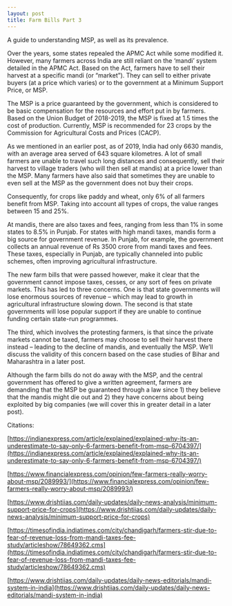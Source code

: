 ```yaml
---
layout: post
title: Farm Bills Part 3 
---
```


A guide to understanding MSP, as well as its prevalence.

  

Over the years, some states repealed the APMC Act while some modified it. However, many farmers across India are still reliant on the ‘mandi’ system detailed in the APMC Act. Based on the Act, farmers have to sell their harvest at a specific mandi (or “market”). They can sell to either private buyers (at a price which varies) or to the government at a Minimum Support Price, or MSP.

  

The MSP is a price guaranteed by the government, which is considered to be basic compensation for the resources and effort put in by farmers. Based on the Union Budget of 2018-2019, the MSP is fixed at 1.5 times the cost of production. Currently, MSP is recommended for 23 crops by the Commission for Agricultural Costs and Prices (CACP).

  

As we mentioned in an earlier post, as of 2019, India had only 6630 mandis, with an average area served of 643 square kilometres. A lot of small farmers are unable to travel such long distances and consequently, sell their harvest to village traders (who will then sell at mandis) at a price lower than the MSP. Many farmers have also said that sometimes they are unable to even sell at the MSP as the government does not buy their crops.

  

Consequently, for crops like paddy and wheat, only 6% of all farmers benefit from MSP. Taking into account all types of crops, the value ranges between 15 and 25%.

  

At mandis, there are also taxes and fees, ranging from less than 1% in some states to 8.5% in Punjab. For states with high mandi taxes, mandis form a big source for government revenue. In Punjab, for example, the government collects an annual revenue of Rs 3500 crore from mandi taxes and fees. These taxes, especially in Punjab, are typically channeled into public schemes, often improving agricultural infrastructure.

  

The new farm bills that were passed however, make it clear that the government cannot impose taxes, cesses, or any sort of fees on private markets. This has led to three concerns. One is that state governments will lose enormous sources of revenue – which may lead to growth in agricultural infrastructure slowing down. The second is that state governments will lose popular support if they are unable to continue funding certain state-run programmes.

  

The third, which involves the protesting farmers, is that since the private markets cannot be taxed, farmers may choose to sell their harvest there instead – leading to the decline of mandis, and eventually the MSP. We’ll discuss the validity of this concern based on the case studies of Bihar and Maharashtra in a later post.

  

Although the farm bills do not do away with the MSP, and the central government has offered to give a written agreement, farmers are demanding that the MSP be guaranteed through a law since 1) they believe that the mandis might die out and 2) they have concerns about being exploited by big companies (we will cover this in greater detail in a later post).

  

Citations:

[https://indianexpress.com/article/explained/explained-why-its-an-underestimate-to-say-only-6-farmers-benefit-from-msp-6704397/](https://indianexpress.com/article/explained/explained-why-its-an-underestimate-to-say-only-6-farmers-benefit-from-msp-6704397/)

[https://www.financialexpress.com/opinion/few-farmers-really-worry-about-msp/2089993/](https://www.financialexpress.com/opinion/few-farmers-really-worry-about-msp/2089993/)

[https://www.drishtiias.com/daily-updates/daily-news-analysis/minimum-support-price-for-crops](https://www.drishtiias.com/daily-updates/daily-news-analysis/minimum-support-price-for-crops)

[https://timesofindia.indiatimes.com/city/chandigarh/farmers-stir-due-to-fear-of-revenue-loss-from-mandi-taxes-fee-study/articleshow/78649362.cms](https://timesofindia.indiatimes.com/city/chandigarh/farmers-stir-due-to-fear-of-revenue-loss-from-mandi-taxes-fee-study/articleshow/78649362.cms)

[https://www.drishtiias.com/daily-updates/daily-news-editorials/mandi-system-in-india](https://www.drishtiias.com/daily-updates/daily-news-editorials/mandi-system-in-india)
